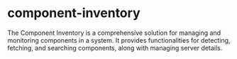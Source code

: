 # component-inventory
The Component Inventory is a comprehensive solution for managing and monitoring components in a system. It provides functionalities for detecting, fetching, and searching components, along with managing server details.
